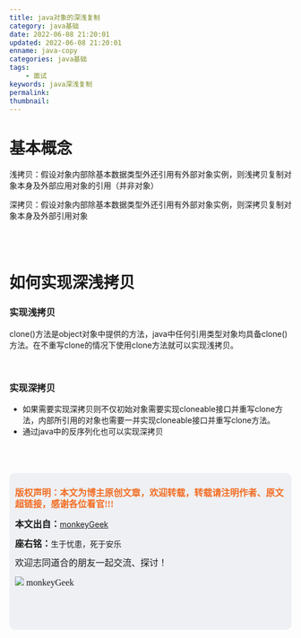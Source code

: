```yaml
---
title: java对象的深浅复制
category: java基础
date: 2022-06-08 21:20:01
updated: 2022-06-08 21:20:01
enname: java-copy
categories: java基础
tags:
	- 面试
keywords: java深浅复制
permalink:
thumbnail:
---
```


# 基本概念

浅拷贝：假设对象内部除基本数据类型外还引用有外部对象实例，则浅拷贝复制对象本身及外部应用对象的引用（并非对象）<!--more-->

深拷贝：假设对象内部除基本数据类型外还引用有外部对象实例，则深拷贝复制对象本身及外部引用对象

</br>

</br>

# 如何实现深浅拷贝

### 实现浅拷贝

clone()方法是object对象中提供的方法，java中任何引用类型对象均具备clone()方法。在不重写clone的情况下使用clone方法就可以实现浅拷贝。



</br>

### 实现深拷贝

- 如果需要实现深拷贝则不仅初始对象需要实现cloneable接口并重写clone方法，内部所引用的对象也需要一并实现cloneable接口并重写clone方法。
- 通过java中的反序列化也可以实现深拷贝



</br>

</br>

</br>

<script>
var _hmt = _hmt || [];
(function() {
  var hm = document.createElement("script");
  hm.src = "https://hm.baidu.com/hm.js?2f798e6b269c8a40f12bef25d7f1876d";
  var s = document.getElementsByTagName("script")[0]; 
  s.parentNode.insertBefore(hm, s);
})();
</script>

<div style="height:260px; background-color:rgb(238,240,244); padding:10px;border-radius:10px;">
    <p style="color:#f36c21;font:bold 16px/20px 'kaiTi';">
      版权声明：本文为博主原创文章，欢迎转载，转载请注明作者、原文超链接，感谢各位看官!!!
    </p>
    <p>
      <span style="font:bold 16px/20px 'kaiTi';">本文出自：</span><a href="https://monkeyGeek369.github.io">monkeyGeek</a> 
    </p>
    <p>
      <span style="font:bold 16px/20px 'kaiTi';">座右铭：</span><span>生于忧患，死于安乐</span> 
    </p>
    <p>
      <span style="font:16px/20px 'kaiTi';">欢迎志同道合的朋友一起交流、探讨！</span> 
    </p>
    <img style="height:auto; width:auto;flot:left;" src="../../../../image/monkey64.png" /><span style="font:16px/20px 'kaiTi';flot:left;">   monkeyGeek</span>


